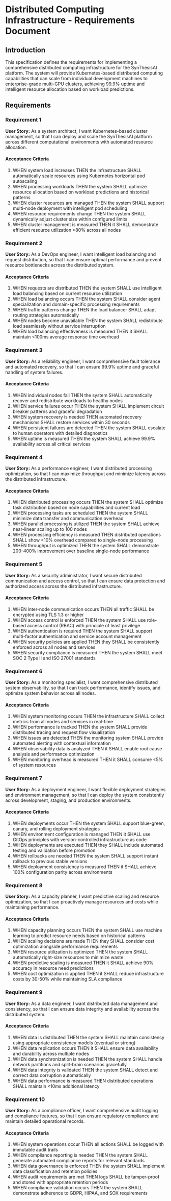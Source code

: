 # Distributed Computing Infrastructure - Requirements Document

## Introduction

This specification defines the requirements for implementing a comprehensive distributed computing infrastructure for the SynThesisAI platform. The system will provide Kubernetes-based distributed computing capabilities that can scale from individual development machines to enterprise-grade multi-GPU clusters, achieving 99.9% uptime and intelligent resource allocation based on workload predictions.

## Requirements

### Requirement 1

**User Story:** As a system architect, I want Kubernetes-based cluster management, so that I can deploy and scale the SynThesisAI platform across different computational environments with automated resource allocation.

#### Acceptance Criteria

1. WHEN system load increases THEN the infrastructure SHALL automatically scale resources using Kubernetes horizontal pod autoscaling
2. WHEN processing workloads THEN the system SHALL optimize resource allocation based on workload predictions and historical patterns
3. WHEN cluster resources are managed THEN the system SHALL support multi-node deployment with intelligent pod scheduling
4. WHEN resource requirements change THEN the system SHALL dynamically adjust cluster size within configured limits
5. WHEN cluster management is measured THEN it SHALL demonstrate efficient resource utilization >80% across all nodes

### Requirement 2

**User Story:** As a DevOps engineer, I want intelligent load balancing and request distribution, so that I can ensure optimal performance and prevent resource bottlenecks across the distributed system.

#### Acceptance Criteria

1. WHEN requests are distributed THEN the system SHALL use intelligent load balancing based on current resource utilization
2. WHEN load balancing occurs THEN the system SHALL consider agent specialization and domain-specific processing requirements
3. WHEN traffic patterns change THEN the load balancer SHALL adapt routing strategies automatically
4. WHEN nodes become unavailable THEN the system SHALL redistribute load seamlessly without service interruption
5. WHEN load balancing effectiveness is measured THEN it SHALL maintain <100ms average response time overhead

### Requirement 3

**User Story:** As a reliability engineer, I want comprehensive fault tolerance and automated recovery, so that I can ensure 99.9% uptime and graceful handling of system failures.

#### Acceptance Criteria

1. WHEN individual nodes fail THEN the system SHALL automatically recover and redistribute workloads to healthy nodes
2. WHEN service failures occur THEN the system SHALL implement circuit breaker patterns and graceful degradation
3. WHEN system recovery is needed THEN automated recovery mechanisms SHALL restore services within 30 seconds
4. WHEN persistent failures are detected THEN the system SHALL escalate to human operators with detailed diagnostics
5. WHEN uptime is measured THEN the system SHALL achieve 99.9% availability across all critical services

### Requirement 4

**User Story:** As a performance engineer, I want distributed processing optimization, so that I can maximize throughput and minimize latency across the distributed infrastructure.

#### Acceptance Criteria

1. WHEN distributed processing occurs THEN the system SHALL optimize task distribution based on node capabilities and current load
2. WHEN processing tasks are scheduled THEN the system SHALL minimize data transfer and communication overhead
3. WHEN parallel processing is utilized THEN the system SHALL achieve near-linear scaling up to 100 nodes
4. WHEN processing efficiency is measured THEN distributed operations SHALL show <10% overhead compared to single-node processing
5. WHEN throughput is optimized THEN the system SHALL demonstrate 200-400% improvement over baseline single-node performance

### Requirement 5

**User Story:** As a security administrator, I want secure distributed communication and access control, so that I can ensure data protection and authorized access across the distributed infrastructure.

#### Acceptance Criteria

1. WHEN inter-node communication occurs THEN all traffic SHALL be encrypted using TLS 1.3 or higher
2. WHEN access control is enforced THEN the system SHALL use role-based access control (RBAC) with principle of least privilege
3. WHEN authentication is required THEN the system SHALL support multi-factor authentication and service account management
4. WHEN security policies are applied THEN they SHALL be consistently enforced across all nodes and services
5. WHEN security compliance is measured THEN the system SHALL meet SOC 2 Type II and ISO 27001 standards

### Requirement 6

**User Story:** As a monitoring specialist, I want comprehensive distributed system observability, so that I can track performance, identify issues, and optimize system behavior across all nodes.

#### Acceptance Criteria

1. WHEN system monitoring occurs THEN the infrastructure SHALL collect metrics from all nodes and services in real-time
2. WHEN performance is tracked THEN the system SHALL provide distributed tracing and request flow visualization
3. WHEN issues are detected THEN the monitoring system SHALL provide automated alerting with contextual information
4. WHEN observability data is analyzed THEN it SHALL enable root cause analysis and performance optimization
5. WHEN monitoring overhead is measured THEN it SHALL consume <5% of system resources

### Requirement 7

**User Story:** As a deployment engineer, I want flexible deployment strategies and environment management, so that I can deploy the system consistently across development, staging, and production environments.

#### Acceptance Criteria

1. WHEN deployments occur THEN the system SHALL support blue-green, canary, and rolling deployment strategies
2. WHEN environment configuration is managed THEN it SHALL use GitOps principles with version-controlled infrastructure as code
3. WHEN deployments are executed THEN they SHALL include automated testing and validation before promotion
4. WHEN rollbacks are needed THEN the system SHALL support instant rollback to previous stable versions
5. WHEN deployment consistency is measured THEN it SHALL achieve 100% configuration parity across environments

### Requirement 8

**User Story:** As a capacity planner, I want predictive scaling and resource optimization, so that I can proactively manage resources and costs while maintaining performance.

#### Acceptance Criteria

1. WHEN capacity planning occurs THEN the system SHALL use machine learning to predict resource needs based on historical patterns
2. WHEN scaling decisions are made THEN they SHALL consider cost optimization alongside performance requirements
3. WHEN resource utilization is optimized THEN the system SHALL automatically right-size resources to minimize waste
4. WHEN predictive scaling is measured THEN it SHALL achieve 90% accuracy in resource need predictions
5. WHEN cost optimization is applied THEN it SHALL reduce infrastructure costs by 30-50% while maintaining SLA compliance

### Requirement 9

**User Story:** As a data engineer, I want distributed data management and consistency, so that I can ensure data integrity and availability across the distributed system.

#### Acceptance Criteria

1. WHEN data is distributed THEN the system SHALL maintain consistency using appropriate consistency models (eventual or strong)
2. WHEN data replication occurs THEN it SHALL ensure data availability and durability across multiple nodes
3. WHEN data synchronization is needed THEN the system SHALL handle network partitions and split-brain scenarios gracefully
4. WHEN data integrity is validated THEN the system SHALL detect and correct data corruption automatically
5. WHEN data performance is measured THEN distributed operations SHALL maintain <10ms additional latency

### Requirement 10

**User Story:** As a compliance officer, I want comprehensive audit logging and compliance features, so that I can ensure regulatory compliance and maintain detailed operational records.

#### Acceptance Criteria

1. WHEN system operations occur THEN all actions SHALL be logged with immutable audit trails
2. WHEN compliance reporting is needed THEN the system SHALL generate automated compliance reports for relevant standards
3. WHEN data governance is enforced THEN the system SHALL implement data classification and retention policies
4. WHEN audit requirements are met THEN logs SHALL be tamper-proof and stored with appropriate retention periods
5. WHEN compliance validation occurs THEN the system SHALL demonstrate adherence to GDPR, HIPAA, and SOX requirements
